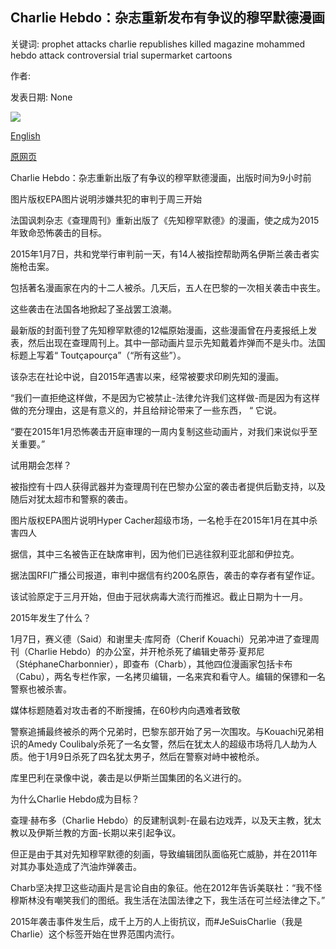 ## Charlie Hebdo：杂志重新发布有争议的穆罕默德漫画

关键词: prophet attacks charlie republishes killed magazine mohammed hebdo attack controversial trial supermarket cartoons

作者: 

发表日期: None

![](https://ichef.bbci.co.uk/news/1024/branded_news/132CB/production/_114193587_mediaitem114193586.jpg)

[English](Charlie%20Hebdo%3A%20Magazine%20republishes%20controversial%20Mohammed%20cartoons.md)

[原网页](https://www.bbc.com/news/world-europe-53985407)

Charlie Hebdo：杂志重新出版了有争议的穆罕默德漫画，出版时间为9小时前

图片版权EPA图片说明涉嫌共犯的审判于周三开始

法国讽刺杂志《查理周刊》重新出版了《先知穆罕默德》的漫画，使之成为2015年致命恐怖袭击的目标。

2015年1月7日，共和党举行审判前一天，有14人被指控帮助两名伊斯兰袭击者实施枪击案。

包括著名漫画家在内的十二人被杀。几天后，五人在巴黎的一次相关袭击中丧生。

这些袭击在法国各地掀起了圣战罢工浪潮。

最新版的封面刊登了先知穆罕默德的12幅原始漫画，这些漫画曾在丹麦报纸上发表，然后出现在查理周刊上。其中一部动画片显示先知戴着炸弹而不是头巾。法国标题上写着“ Toutçapourça”（“所有这些”）。

该杂志在社论中说，自2015年遇害以来，经常被要求印刷先知的漫画。

“我们一直拒绝这样做，不是因为它被禁止-法律允许我们这样做-而是因为有这样做的充分理由，这是有意义的，并且给辩论带来了一些东西， “ 它说。

“要在2015年1月恐怖袭击开庭审理的一周内复制这些动画片，对我们来说似乎至关重要。”

试用期会怎样？

被指控有十四人获得武器并为查理周刊在巴黎办公室的袭击者提供后勤支持，以及随后对犹太超市和警察的袭击。

图片版权EPA图片说明Hyper Cacher超级市场，一名枪手在2015年1月在其中杀害四人

据信，其中三名被告正在缺席审判，因为他们已逃往叙利亚北部和伊拉克。

据法国RFI广播公司报道，审判中据信有约200名原告，袭击的幸存者有望作证。

该试验原定于三月开始，但由于冠状病毒大流行而推迟。截止日期为十一月。

2015年发生了什么？

1月7日，赛义德（Said）和谢里夫·库阿奇（Cherif Kouachi）兄弟冲进了查理周刊（Charlie Hebdo）的办公室，并开枪杀死了编辑史蒂芬·夏邦尼（StéphaneCharbonnier），即查布（Charb），其他四位漫画家包括卡布（Cabu），​​两名专栏作家，一名拷贝编辑，一名来宾和看守人。编辑的保镖和一名警察也被杀害。

媒体标题随着对攻击者的不断搜捕，在60秒内向遇难者致敬

警察追捕最终被杀的两个兄弟时，巴黎东部开始了另一次围攻。与Kouachi兄弟相识的Amedy Coulibaly杀死了一名女警，然后在犹太人的超级市场将几人劫为人质。他于1月9日杀死了四名犹太男子，然后在警察对峙中被枪杀。

库里巴利在录像中说，袭击是以伊斯兰国集团的名义进行的。

为什么Charlie Hebdo成为目标？

查理·赫布多（Charlie Hebdo）的反建制讽刺-在最右边戏弄，以及天主教，犹太教以及伊斯兰教的方面-长期以来引起争议。

但正是由于其对先知穆罕默德的刻画，导致编辑团队面临死亡威胁，并在2011年对其办事处造成了汽油炸弹袭击。

Charb坚决捍卫这些动画片是言论自由的象征。他在2012年告诉美联社：“我不怪穆斯林没有嘲笑我们的图纸。我生活在法国法律之下，我生活在可兰经法律之下。”

2015年袭击事件发生后，成千上万的人上街抗议，而\#JeSuisCharlie（我是Charlie）这个标签开始在世界范围内流行。